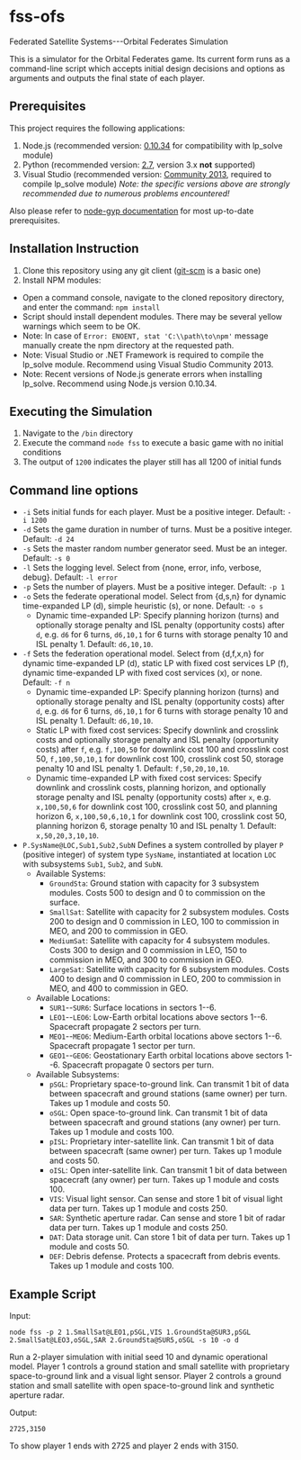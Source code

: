# fss-ofs
Federated Satellite Systems---Orbital Federates Simulation

This is a simulator for the Orbital Federates game. Its current form runs as a command-line script which accepts initial design decisions and options as arguments and outputs the final state of each player.

## Prerequisites

This project requires the following applications:
 1. Node.js (recommended version: [0.10.34](http://nodejs.org/dist/v0.10.34/) for compatibility with lp_solve module)
 1. Python (recommended version: [2.7](https://www.python.org/downloads/), version 3.x **not** supported)
 2. Visual Studio (recommended version: [Community 2013](https://www.visualstudio.com/en-us/products/visual-studio-community-vs.aspx), required to compile lp_solve module)
*Note: the specific versions above are strongly recommended due to numerous problems encountered!*

Also please refer to [node-gyp documentation](https://github.com/TooTallNate/node-gyp) for most up-to-date prerequisites.

## Installation Instruction
 1. Clone this repository using any git client ([git-scm](http://git-scm.com/downloads) is a basic one)
 2. Install NPM modules:
  * Open a command console, navigate to the cloned repository directory, and enter the command: `npm install`
  * Script should install dependent modules. There may be several yellow warnings which seem to be OK.
  * Note: In case of `Error: ENOENT, stat 'C:\\path\to\npm'` message manually create the npm directory at the requested path.
  * Note: Visual Studio or .NET Framework is required to compile the lp_solve module. Recommend using Visual Studio Community 2013.
  * Note: Recent versions of Node.js generate errors when installing lp_solve. Recommend using Node.js version 0.10.34.
  
## Executing the Simulation
 1. Navigate to the `/bin` directory
 2. Execute the command `node fss` to execute a basic game with no initial conditions
 3. The output of `1200` indicates the player still has all 1200 of initial funds

## Command line options
 * `-i` Sets initial funds for each player. Must be a positive integer. Default: `-i 1200`
 * `-d` Sets the game duration in number of turns. Must be a positive integer. Default: `-d 24`
 * `-s` Sets the master random number generator seed. Must be an integer. Default: `-s 0`
 * `-l` Sets the logging level. Select from {none, error, info, verbose, debug}. Default: `-l error`
 * `-p` Sets the number of players. Must be a positive integer. Default: `-p 1`
 * `-o` Sets the federate operational model. Select from {d,s,n} for dynamic time-expanded LP (d), simple heuristic (s), or none. Default: `-o s`
   * Dynamic time-expanded LP: Specify planning horizon (turns) and optionally storage penalty and ISL penalty (opportunity costs) after `d`, e.g. `d6` for 6 turns, `d6,10,1` for 6 turns with storage penalty 10 and ISL penalty 1. Default: `d6,10,10`. 
 * `-f` Sets the federation operational model. Select from {d,f,x,n} for dynamic time-expanded LP (d), static LP with fixed cost services LP (f), dynamic time-expanded LP with fixed cost services (x), or none. Default: `-f n`
   * Dynamic time-expanded LP: Specify planning horizon (turns) and optionally storage penalty and ISL penalty (opportunity costs) after `d`, e.g. `d6` for 6 turns, `d6,10,1` for 6 turns with storage penalty 10 and ISL penalty 1. Default: `d6,10,10`. 
   * Static LP with fixed cost services: Specify downlink and crosslink costs and optionally storage penalty and ISL penalty (opportunity costs) after `f`, e.g. `f,100,50` for downlink cost 100 and crosslink cost 50, `f,100,50,10,1` for downlink cost 100, crosslink cost 50, storage penalty 10 and ISL penalty 1. Default: `f,50,20,10,10`. 
   * Dynamic time-expanded LP with fixed cost services: Specify downlink and crosslink costs, planning horizon, and optionally storage penalty and ISL penalty (opportunity costs) after `x`, e.g. `x,100,50,6` for downlink cost 100, crosslink cost 50, and planning horizon 6, `x,100,50,6,10,1` for downlink cost 100, crosslink cost 50, planning horizon 6, storage penalty 10 and ISL penalty 1. Default: `x,50,20,3,10,10`. 
 * `P.SysName@LOC,Sub1,Sub2,SubN` Defines a system controlled by player `P` (positive integer) of system type `SysName`, instantiated at location `LOC` with subsystems `Sub1`, `Sub2`, and `SubN`.
   * Available Systems:
     * `GroundSta`: Ground station with capacity for 3 subsystem modules. Costs 500 to design and 0 to commission on the surface.
     * `SmallSat`: Satellite with capacity for 2 subsystem modules. Costs 200 to design and 0 commission in LEO, 100 to commission in MEO, and 200 to commission in GEO.
     * `MediumSat`: Satellite with capacity for 4 subsystem modules. Costs 300 to design and 0 commission in LEO, 150 to commission in MEO, and 300 to commission in GEO.
     * `LargeSat`: Satellite with capacity for 6 subsystem modules. Costs 400 to design and 0 commission in LEO, 200 to commission in MEO, and 400 to commission in GEO.
   * Available Locations:
     * `SUR1`--`SUR6`: Surface locations in sectors 1--6.
     * `LEO1`--`LEO6`: Low-Earth orbital locations above sectors 1--6. Spacecraft propagate 2 sectors per turn.
     * `MEO1`--`MEO6`: Medium-Earth orbital locations above sectors 1--6. Spacecraft propagate 1 sector per turn.
     * `GEO1`--`GEO6`: Geostationary Earth orbital locations above sectors 1--6. Spacecraft propagate 0 sectors per turn.
   * Available Subsystems:
     * `pSGL`: Proprietary space-to-ground link. Can transmit 1 bit of data between spacecraft and ground stations (same owner) per turn. Takes up 1 module and costs 50.
     * `oSGL`: Open space-to-ground link. Can transmit 1 bit of data between spacecraft and ground stations (any owner) per turn. Takes up 1 module and costs 100.
     * `pISL`: Proprietary inter-satellite link. Can transmit 1 bit of data between spacecraft (same owner) per turn. Takes up 1 module and costs 50.
     * `oISL`: Open inter-satellite link. Can transmit 1 bit of data between spacecraft (any owner) per turn. Takes up 1 module and costs 100.
     * `VIS`: Visual light sensor. Can sense and store 1 bit of visual light data per turn. Takes up 1 module and costs 250.
     * `SAR`: Synthetic aperture radar. Can sense and store 1 bit of radar data per turn. Takes up 1 module and costs 250.
     * `DAT`: Data storage unit. Can store 1 bit of data per turn. Takes up 1 module and costs 50.
     * `DEF`: Debris defense. Protects a spacecraft from debris events. Takes up 1 module and costs 100.

## Example Script

Input:

`node fss -p 2 1.SmallSat@LEO1,pSGL,VIS 1.GroundSta@SUR3,pSGL 2.SmallSat@LEO3,oSGL,SAR 2.GroundSta@SUR5,oSGL -s 10 -o d`

Run a 2-player simulation with initial seed 10 and dynamic operational model. Player 1 controls a ground station and small satellite with proprietary space-to-ground link and a visual light sensor. Player 2 controls a ground station and small satellite with open space-to-ground link and synthetic aperture radar.

Output:

`2725,3150`

To show player 1 ends with 2725 and player 2 ends with 3150.